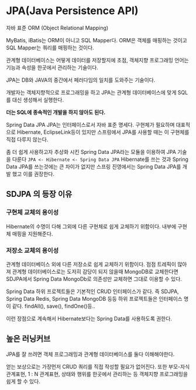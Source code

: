 # JPA(Java Persistence API)
자바 표준 ORM (Object Relational Mapping) 

MyBatis, iBatis는 ORM이 아니고 SQL Mapper다. ORM은 객체를 매핑하는 것이고 SQL Mapper는 쿼리를 매핑하는 것이다.

관계형 데이터베이스는 어떻게 데이터를 저장할지에 초점, 객체지향 프로그래밍 언어는 기능과 속성을 한곳에서
관리하는 기술이다.

JPA는 DB와 JAVA의 중간에서 페러다임의 일치를 도와주는 기술이다.

개발자는 객체지향적으로 프로그래밍을 하고 JPA는 관계형 데이터베이스에 맞게 SQL를 대신 생성해서 실행한다.

**더는 SQL에 종속적인 개발을 하지 않아도 된다.**

Spring Data JPA
JPA는 인터페이스로서 자바 표준 명세다. 구현체가 필요하며 대표적으로 Hibernate, EclipseLink등이 있지만
스프링에서 JPA를 사용할 때는 이 구현체를 직접 다루지 않는다.

좀 더 쉽게 사용하고자 추상화 시킨 Spring Data JPA라는 모듈을 이용하여 JPA 기술을 다룬다
`JPA <- Hibernate <- Spring Data JPA`
Hibernate를 쓰는 것과 Spring Data JPA를 쓰는것에는 큰 차이가 없지만 스프링 진영에서는 Spring Data JPA를
개발 했고 이를 권장한다.

## SDJPA 의 등장 이유
### 구현체 교체의 용이성
Hibernate의 수명이 다해 그외에 다른 구현체로 쉽게 교체하기 위함이다. 내부에 구현체 매핑을 지원해준다.
### 저장소 교체의 용이성
관계형 데이터베이스 외에 다른 저장소로 쉽게 교체하기 위함이다. 점점 트레픽이 많아져 관계형 데이터베이스로는 도저히 감당이 되지 않을때
MongoDB로 교체한다면 SDJPA에서 Spring Data MongoDb로 의존성만 교체하면 그대로 이용할 수 있다.

Spring Data 하위 프로젝트들은 기본적인 CRUD 인터페이스가 같다. 즉 SDJPA, Spring Data Redis, Spring Data
MongoDB 등등 하위 프로젝트들은 인터페이스 명이 같다. findAll(), save(), findOne()등..

이런 장점으로 계속해서 Hibernate보다는 Spring Data를 사용하도록 권한다.

## 높은 러닝커브
JPA를 잘 쓰려면 객체 프로그래밍과 관계형 데이터베이스를 둘다 이해해야한다. 

얻는 보상으로는 가장먼저 CRUD 쿼리를 직접 작성할 필요가 없어진다. 또한 부모-자식 관계표현,
1 : N 관계표현, 상태와 행위를 한곳에서 관리하는 등 객체지향 프로그래밍을 쉽게 할 수 있다.

